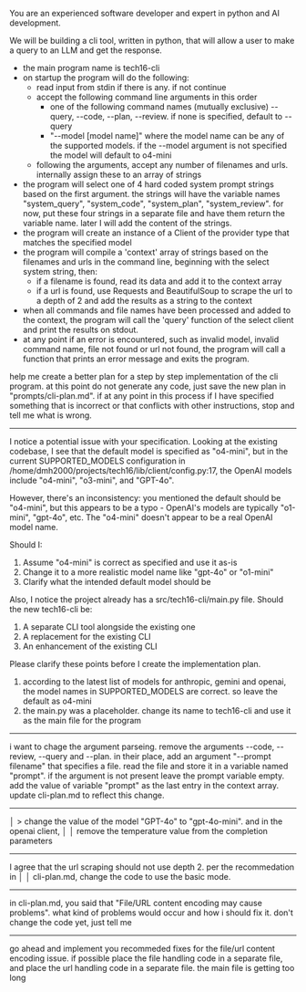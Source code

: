 You are an experienced software developer and expert in python and AI development.

We will be building a cli tool, written in python, that will allow a user to make a query to an LLM and get the response.

- the main program name is tech16-cli
- on startup the program will do the following:
  - read input from stdin if there is any. if not continue
  - accept the following command line arguments in this order
    - one of the following command names (mutually exclusive) --query, --code, --plan, --review. if none is specified, default to --query
    - "--model [model name]" where the model name can be any of the supported models. if the --model argument is not specified the model will default to o4-mini
  - following the arguments, accept any number of filenames and urls. internally assign these to an array of strings
- the program will select one of 4 hard coded system prompt strings based on the first argument. the strings will have the variable names "system_query", "system_code", "system_plan", "system_review". for now, put these four strings in a separate file and have them return the variable name. later I will add the content of the strings.
- the program will create an instance of a Client of the provider type that matches the specified model
- the program will compile a 'context' array of strings based on the filenames and urls in the command line, beginning with the select system string, then:
  - if a filename is found, read its data and add it to the context array
  - if a url is found, use Requests and BeautifulSoup to scrape the url to a depth of 2 and add the results as a string to the context
- when all commands and file names have been processed and added to the context, the program will call the 'query' function of the select client and print the results on stdout.
- at any point if an error is encountered, such as invalid model, invalid command name, file not found or url not found, the program will call a function that prints an error message and exits the program.

help me create a better plan for a step by step implementation of the cli program. at this point do not generate any code, just save the new plan in "prompts/cli-plan.md". if at any point in this process if I have specified something that is incorrect or that conflicts with other instructions, stop and tell me what is wrong.

---

I notice a potential issue with your specification. Looking at the existing
codebase, I see that the default model is specified as "o4-mini", but in the
current SUPPORTED_MODELS configuration in
/home/dmh2000/projects/tech16/lib/client/config.py:17, the OpenAI models include
"o4-mini", "o3-mini", and "GPT-4o".

However, there's an inconsistency: you mentioned the default should be "o4-mini",
but this appears to be a typo - OpenAI's models are typically "o1-mini", "gpt-4o",
etc. The "o4-mini" doesn't appear to be a real OpenAI model name.

Should I:

1. Assume "o4-mini" is correct as specified and use it as-is
2. Change it to a more realistic model name like "gpt-4o" or "o1-mini"
3. Clarify what the intended default model should be

Also, I notice the project already has a src/tech16-cli/main.py file. Should the new
tech16-cli be:

1. A separate CLI tool alongside the existing one
2. A replacement for the existing CLI
3. An enhancement of the existing CLI

Please clarify these points before I create the implementation plan.

1. according to the latest list of models for anthropic, gemini and openai, the model names in SUPPORTED_MODELS are correct. so leave the default as o4-mini
2. the main.py was a placeholder. change its name to tech16-cli and use it as the main file for the program

---

i want to chage the argument parseing. remove the arguments --code, --review,
--query and --plan. in their place, add an argument "--prompt filename" that
specifies a file. read the file and store it in a variable named "prompt". if the
argument is not present leave the prompt variable empty. add the value of variable
"prompt" as the last entry in the context array. update cli-plan.md to reflect this
change.

---

│ > change the value of the model "GPT-4o" to "gpt-4o-mini". and in the openai client, │
│ remove the temperature value from the completion parameters

---

I agree that the url scraping should not use depth 2. per the recommedation in │
│ cli-plan.md, change the code to use the basic mode.

---

in cli-plan.md, you said that "File/URL content encoding may cause problems". what
kind of problems would occur and how i should fix it. don't change the code yet,
just tell me

---

go ahead and implement you recommeded fixes for the file/url content encoding
issue. if possible place the file handling code in a separate file, and place the
url handling code in a separate file. the main file is getting too long
